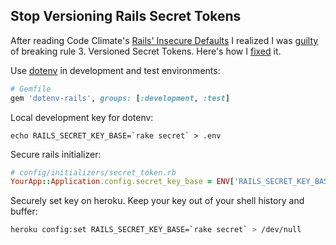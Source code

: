 ## Stop Versioning Rails Secret Tokens

After reading Code Climate's [Rails' Insecure Defaults](http://blog.codeclimate.com/blog/2013/03/27/rails-insecure-defaults/) I realized I was [guilty](https://github.com/cjolly/chadjolly.com/blob/8f8b7ee89b788bea000c85871eac52c27d33c878/config/initializers/secret_token.rb) of breaking rule 3. Versioned Secret Tokens. Here's how I [fixed](https://github.com/cjolly/chadjolly.com/commit/f532386e36f95fbf47388a6fc08414657a0f0b39) it.

Use [dotenv](https://github.com/bkeepers/dotenv) in development and test environments:
```ruby
# Gemfile
gem 'dotenv-rails', groups: [:development, :test]
```

Local development key for dotenv:
```shell
echo RAILS_SECRET_KEY_BASE=`rake secret` > .env
```

Secure rails initializer:
```ruby
# config/initializers/secret_token.rb
YourApp::Application.config.secret_key_base = ENV['RAILS_SECRET_KEY_BASE']
```

Securely set key on heroku. Keep your key out of your shell history and buffer:
```bash
heroku config:set RAILS_SECRET_KEY_BASE=`rake secret` > /dev/null
```